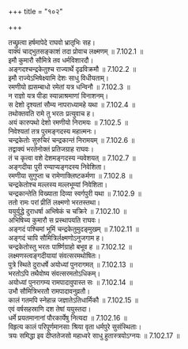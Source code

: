 +++
title = "१०२"

+++


  
तच्छ्रुत्वा हर्षमापेदे राघवो भ्रातृभिः सह।  
वाक्यं चाद्भुतसङ्काशं तदा प्रोवाच लक्ष्मणम् ॥ 7.102.1 ॥   
इमौ कुमारौ सौमित्रे तव धर्मविशारदौ।  
अङ्गदश्चन्द्रकेतुश्च राज्यार्थे दृढविक्रमौ ॥ 7.102.2 ॥   
इमौ राज्येऽभिषेक्ष्यामि देशः साधु विधीयताम्।  
रमणीयो ह्यसम्बाधो रमेतां यत्र धन्विनौ ॥ 7.102.3 ॥   
न राज्ञो यत्र पीडा स्यान्नाश्रमाणां विनाशनम्।  
स देशो दृश्यतां सौम्य नापराध्यामहे यथा ॥ 7.102.4 ॥   
तथोक्तवति रामे तु भरतः प्रत्युवाच ह।  
अयं कारुपथो देशो रमणीयो निरामयः ॥ 7.102.5 ॥   
निवेश्यतां तत्र पुरमङ्गदस्य महात्मनः।  
चन्द्रकेतोः सुरुचिरं चन्द्रकान्तं निरामयम् ॥ 7.102.6 ॥   
तद्वाक्यं भरतेनोक्तं प्रतिजग्राह राघवः।  
तं च कृत्वा वशे देशमङ्गदस्य न्यवेशयत् ॥ 7.102.7 ॥   
अङ्गदीया पुरी रम्याप्यङ्गदस्य निवेशिता।  
रमणीया सुगुप्ता च रामेणाक्लिष्टकर्मणा ॥ 7.102.8 ॥   
चन्द्रकेतोश्च मल्लस्य मल्लभूम्यां निवेशिता।  
चन्द्रकान्तेति विख्याता दिव्या स्वर्गपुरी यथा ॥ 7.102.9 ॥   
ततो रामः परां प्रीतिं लक्ष्मणो भरतस्तथा।  
ययुर्युद्धे दुराधर्षा अभिषेकं च चक्रिरे ॥ 7.102.10 ॥   
अभिषिच्य कुमारौ स प्रस्थापयति राघवः।  
अङ्गदं पश्चिमां भूमिं चन्द्रकेतुमुदङ्मुखम् ॥ 7.102.11 ॥   
अङ्गदं चापि सौमित्रिर्लक्ष्मणोऽनुजगाम ह।  
चन्द्रकेतोस्तु भरतः पार्ष्णिग्राहो बभूव ह ॥ 7.102.12 ॥   
लक्ष्मणस्त्वङ्गदीयायां संवत्सरमथोषितः।  
पुत्रे स्थिते दुराधर्षे अयोध्यां पुनरागमत् ॥ 7.102.13 ॥   
भरतोऽपि तथैवोष्य संवत्सरमतोऽधिकम्।  
अयोध्यां पुनरागम्य रामपादावुपास्त सः ॥ 7.102.14 ॥   
उभौ सौमित्रिभरतौ रामपादावनुव्रतौ।  
कालं गतमपि स्नेहान्न जज्ञातेऽतिधार्मिकौ ॥ 7.102.15 ॥   
एवं वर्षसहस्राणि दश तेषां ययुस्तदा।  
धर्मे प्रयतमानानां पौरकार्येषु नित्यदा ॥ 7.102.16 ॥   
विहृत्य कालं परिपूर्णमानसाः श्रिया वृता धर्मपुरे सुसंस्थिताः।  
त्रयः समिद्धा इव दीप्ततेजसो महाध्वरे साधु हुतास्त्रयोऽग्नयः ॥ 7.102.17 ॥   
